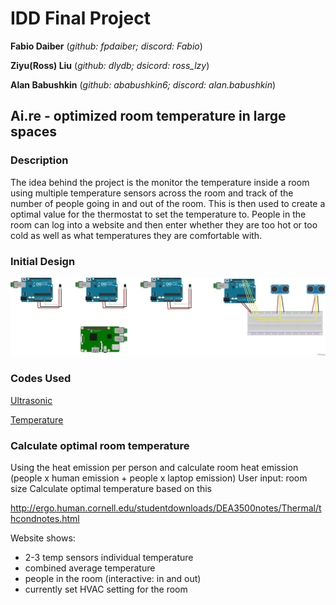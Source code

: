 # IDD Final Project

**Fabio Daiber** (*github: fpdaiber; discord: Fabio*)

**Ziyu(Ross) Liu** (*github: dlydb; dsicord: ross_lzy*)

**Alan Babushkin** (*github: ababushkin6; discord: alan.babushkin*)


## Ai.re - optimized room temperature in large spaces

### Description

The idea behind the project is the monitor the temperature inside a room using multiple temperature sensors across the room and track of the number of people going in and out of the room. This is then used to create a optimal value for the thermostat to set the temperature to. People in the room can log into a website and then enter whether they are too hot or too cold as well as what temperatures they are comfortable with. 

### Initial Design

![Design Schematic](https://github.com/ababushkin6/IDD-Fall19-FinalProject/blob/master/DDID%20Final%20Project%20Prototype%20Schematic.png)

### Codes Used

[Ultrasonic](https://github.com/ababushkin6/IDD-Fall19-FinalProject/blob/master/Ultrasonic_Intial_Coding.ino)

[Temperature](https://github.com/ababushkin6/IDD-Fall19-FinalProject/blob/master/Temperature_Sensor_Inital.ino)


### Calculate optimal room temperature

Using the heat emission per person and calculate room heat emission (people x human emission + people x laptop emission)
User input: room size
Calculate optimal temperature based on this

http://ergo.human.cornell.edu/studentdownloads/DEA3500notes/Thermal/thcondnotes.html

Website shows: 
- 2-3 temp sensors individual temperature 
- combined average temperature
- people in the room (interactive: in and out)
- currently set HVAC setting for the room


